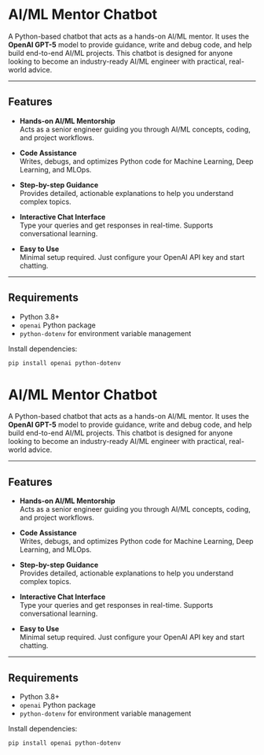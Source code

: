 # AI/ML Mentor Chatbot

A Python-based chatbot that acts as a hands-on AI/ML mentor. It uses the **OpenAI GPT-5** model to provide guidance, write and debug code, and help build end-to-end AI/ML projects. This chatbot is designed for anyone looking to become an industry-ready AI/ML engineer with practical, real-world advice.

---

## Features

- **Hands-on AI/ML Mentorship**  
  Acts as a senior engineer guiding you through AI/ML concepts, coding, and project workflows.

- **Code Assistance**  
  Writes, debugs, and optimizes Python code for Machine Learning, Deep Learning, and MLOps.

- **Step-by-step Guidance**  
  Provides detailed, actionable explanations to help you understand complex topics.

- **Interactive Chat Interface**  
  Type your queries and get responses in real-time. Supports conversational learning.

- **Easy to Use**  
  Minimal setup required. Just configure your OpenAI API key and start chatting.

---

## Requirements

- Python 3.8+
- `openai` Python package
- `python-dotenv` for environment variable management

Install dependencies:

```bash
pip install openai python-dotenv
```
# AI/ML Mentor Chatbot

A Python-based chatbot that acts as a hands-on AI/ML mentor. It uses the **OpenAI GPT-5** model to provide guidance, write and debug code, and help build end-to-end AI/ML projects. This chatbot is designed for anyone looking to become an industry-ready AI/ML engineer with practical, real-world advice.

---

## Features

- **Hands-on AI/ML Mentorship**  
  Acts as a senior engineer guiding you through AI/ML concepts, coding, and project workflows.

- **Code Assistance**  
  Writes, debugs, and optimizes Python code for Machine Learning, Deep Learning, and MLOps.

- **Step-by-step Guidance**  
  Provides detailed, actionable explanations to help you understand complex topics.

- **Interactive Chat Interface**  
  Type your queries and get responses in real-time. Supports conversational learning.

- **Easy to Use**  
  Minimal setup required. Just configure your OpenAI API key and start chatting.

---

## Requirements

- Python 3.8+
- `openai` Python package
- `python-dotenv` for environment variable management

Install dependencies:

```bash
pip install openai python-dotenv
```